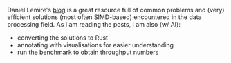 Daniel Lemire's [blog](https://lemire.me/blog/) is a great resource full of common problems and (very) efficient solutions (most often SIMD-based) encountered in the data processing field. 
As I am reading the posts, I am also (w/ AI): 

* converting the solutions to Rust
* annotating with visualisations for easier understanding
* run the benchmark to obtain throughput numbers
